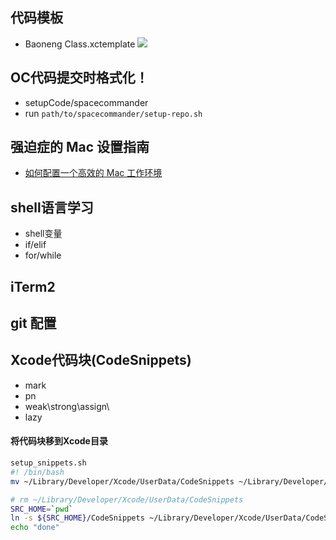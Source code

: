 ## 代码模板
- Baoneng Class.xctemplate
![](http://ww1.sinaimg.cn/large/7c203f31gy1fw95v6ydzjj21ku01sdgj.jpg)



## OC代码提交时格式化！
- setupCode/spacecommander
- run `path/to/spacecommander/setup-repo.sh`



## 强迫症的 Mac 设置指南
- [如何配置一个高效的 Mac 工作环境](./ocds-guide-to-setting-up-mac/README.md)

## shell语言学习
- shell变量
- if/elif
- for/while

## iTerm2

## git 配置

## Xcode代码块(CodeSnippets)
- mark 
- pn
- weak\strong\assign\
- lazy

#### 将代码块移到Xcode目录
```sh
setup_snippets.sh
#! /bin/bash
mv ~/Library/Developer/Xcode/UserData/CodeSnippets ~/Library/Developer/Xcode/UserData/CodeSnippets.backup

# rm ~/Library/Developer/Xcode/UserData/CodeSnippets
SRC_HOME=`pwd`
ln -s ${SRC_HOME}/CodeSnippets ~/Library/Developer/Xcode/UserData/CodeSnippets
echo "done"
```
